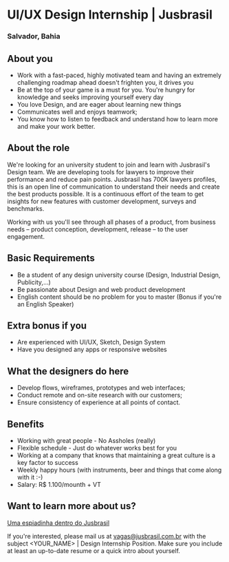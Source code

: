 # UI/UX Design Internship | Jusbrasil
### Salvador, Bahia

## About you
- Work with a fast-paced, highly motivated team and having an extremely challenging roadmap ahead doesn't frighten you, it drives you
- Be at the top of your game is a must for you. You're hungry for knowledge and seeks improving yourself every day
- You love Design, and are eager about learning new things
- Communicates well and enjoys teamwork;
- You know how to listen to feedback and understand how to learn more and make your work better.

## About the role
We're looking for an university student to join and learn with Jusbrasil's Design team. We are developing tools for lawyers to improve their performance and reduce pain points. Jusbrasil has 700K lawyers profiles, this is an open line of communication to understand their needs and create the best products possible. It is a continuous effort of the team to get insights for new features with customer development, surveys and benchmarks.

Working with us you'll see through all phases of a product, from business needs – product conception, development, release – to the user engagement.

## Basic Requirements
- Be a student of any design university course (Design, Industrial Design, Publicity,...)
- Be passionate about Design and web product development 
- English content should be no problem for you to master (Bonus if you're an English Speaker)

## Extra bonus if you
- Are experienced with UI/UX, Sketch, Design System
- Have you designed any apps or responsive websites

## What the designers do here
- Develop flows, wireframes, prototypes and web interfaces;
- Conduct remote and on-site research with our customers;
- Ensure consistency of experience at all points of contact.

## Benefits
- Working with great people - No Assholes (really)
- Flexible schedule - Just do whatever works best for you
- Working at a company that knows that maintaining a great culture is a key factor to success
- Weekly happy hours (with instruments, beer and things that come along with it :-)
- Salary: R$ 1.100/mounth + VT

## Want to learn more about us?
[Uma espiadinha dentro do Jusbrasil](https://danielmurta.jusbrasil.com.br/artigos/383937197/o-o-uma-espiadinha-dentro-do-jusbrasil)

If you're interested, please mail us at vagas@jusbrasil.com.br with the subject <YOUR_NAME> | Design Internship Position. Make sure you include at least an up-to-date resume or a quick intro about yourself.

